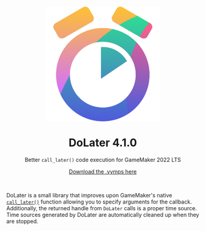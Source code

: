 <p align="center"><img src="https://raw.githubusercontent.com/JujuAdams/DoLater/master/LOGO.png" style="display:block; margin:auto; width:300px"></p>
<h1 align="center">DoLater 4.1.0</h1>

<p align="center">Better <code>call_later()</code> code execution for GameMaker 2022 LTS</p>

<p align="center"><a href="https://github.com/JujuAdams/DoLater/releases/">Download the .yymps here</a></p>

&nbsp;

DoLater is a small library that improves upon GameMaker's native [`call_later()`](https://manual.yoyogames.com/GameMaker_Language/GML_Reference/Time_Sources/call_later.htm) function allowing you to specify arguments for the callback. Additionally, the returned handle from `DoLater` calls is a proper time source. Time sources generated by DoLater are automatically cleaned up when they are stopped.
